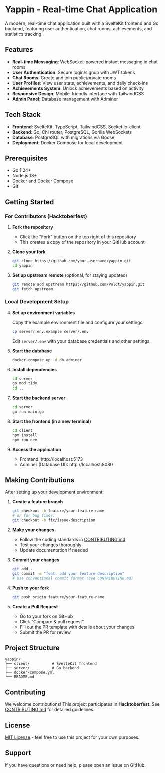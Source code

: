 # Yappin - Real-time Chat Application

A modern, real-time chat application built with a SvelteKit frontend and Go backend, featuring user authentication, chat rooms, achievements, and statistics tracking.

## Features

- **Real-time Messaging**: WebSocket-powered instant messaging in chat rooms
- **User Authentication**: Secure login/signup with JWT tokens
- **Chat Rooms**: Create and join public/private rooms
- **User Profiles**: View user stats, achievements, and daily check-ins
- **Achievements System**: Unlock achievements based on activity
- **Responsive Design**: Mobile-friendly interface with TailwindCSS
- **Admin Panel**: Database management with Adminer

## Tech Stack

- **Frontend**: SvelteKit, TypeScript, TailwindCSS, Socket.io-client
- **Backend**: Go, Chi router, PostgreSQL, Gorilla WebSockets
- **Database**: PostgreSQL with migrations via Goose
- **Deployment**: Docker Compose for local development

## Prerequisites

- Go 1.24+
- Node.js 18+
- Docker and Docker Compose
- Git

## Getting Started

### For Contributors (Hacktoberfest)

1. **Fork the repository**
   - Click the "Fork" button on the top right of this repository
   - This creates a copy of the repository in your GitHub account

2. **Clone your fork**
   ```bash
   git clone https://github.com/your-username/yappin.git
   cd yappin
   ```

3. **Set up upstream remote** (optional, for staying updated)
   ```bash
   git remote add upstream https://github.com/Polqt/yappin.git
   git fetch upstream
   ```

### Local Development Setup

4. **Set up environment variables**

   Copy the example environment file and configure your settings:
   ```bash
   cp server/.env.example server/.env
   ```

   Edit `server/.env` with your database credentials and other settings.

5. **Start the database**
   ```bash
   docker-compose up -d db adminer
   ```

6. **Install dependencies**
   ```bash
   cd server
   go mod tidy
   cd ..
   ```

7. **Start the backend server**
   ```bash
   cd server
   go run main.go
   ```

8. **Start the frontend (in a new terminal)**
   ```bash
   cd client
   npm install
   npm run dev
   ```

9. **Access the application**
   - Frontend: http://localhost:5173
   - Adminer (Database UI): http://localhost:8080

## Making Contributions

After setting up your development environment:

1. **Create a feature branch**
   ```bash
   git checkout -b feature/your-feature-name
   # or for bug fixes:
   git checkout -b fix/issue-description
   ```

2. **Make your changes**
   - Follow the coding standards in [CONTRIBUTING.md](CONTRIBUTING.md)
   - Test your changes thoroughly
   - Update documentation if needed

3. **Commit your changes**
   ```bash
   git add .
   git commit -m "feat: add your feature description"
   # Use conventional commit format (see CONTRIBUTING.md)
   ```

4. **Push to your fork**
   ```bash
   git push origin feature/your-feature-name
   ```

5. **Create a Pull Request**
   - Go to your fork on GitHub
   - Click "Compare & pull request"
   - Fill out the PR template with details about your changes
   - Submit the PR for review

## Project Structure

```
yappin/
├── client/          # SvelteKit frontend
├── server/          # Go backend
├── docker-compose.yml
└── README.md
```

## Contributing

We welcome contributions! This project participates in **Hacktoberfest**. See [CONTRIBUTING.md](CONTRIBUTING.md) for detailed guidelines.

## License

[MIT License](LICENSE) - feel free to use this project for your own purposes.

## Support

If you have questions or need help, please open an issue on GitHub.